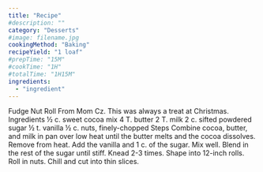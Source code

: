 ```yaml
---
title: "Recipe"
#description: ""
category: "Desserts"
#image: filename.jpg
cookingMethod: "Baking"
recipeYield: "1 loaf"
#prepTime: "15M"
#cookTime: "1H"
#totalTime: "1H15M"
ingredients:
  - "ingredient"
---
```


Fudge Nut Roll
From Mom Cz. This was always a treat at Christmas.
Ingredients
½ c. sweet cocoa mix
4 T. butter
2 T. milk
2 c. sifted powdered sugar
½ t. vanilla
½ c. nuts, finely-chopped
Steps
Combine cocoa, butter, and milk in pan over low heat until the butter melts and the cocoa dissolves.
Remove from heat. Add the vanilla and 1 c. of the sugar. Mix well. Blend in the rest of the sugar until stiff.
Knead 2-3 times.
Shape into 12-inch rolls. Roll in nuts.
Chill and cut into thin slices.
